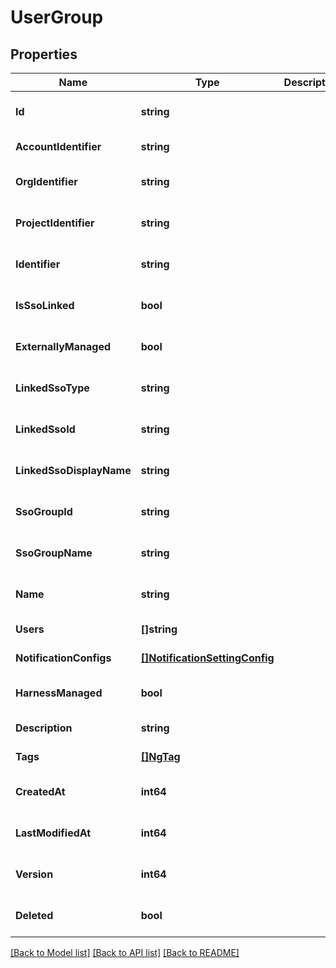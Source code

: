 # UserGroup

## Properties
Name | Type | Description | Notes
------------ | ------------- | ------------- | -------------
**Id** | **string** |  | [optional] [default to null]
**AccountIdentifier** | **string** |  | [default to null]
**OrgIdentifier** | **string** |  | [optional] [default to null]
**ProjectIdentifier** | **string** |  | [optional] [default to null]
**Identifier** | **string** |  | [optional] [default to null]
**IsSsoLinked** | **bool** |  | [optional] [default to null]
**ExternallyManaged** | **bool** |  | [optional] [default to null]
**LinkedSsoType** | **string** |  | [optional] [default to null]
**LinkedSsoId** | **string** |  | [optional] [default to null]
**LinkedSsoDisplayName** | **string** |  | [optional] [default to null]
**SsoGroupId** | **string** |  | [optional] [default to null]
**SsoGroupName** | **string** |  | [optional] [default to null]
**Name** | **string** |  | [optional] [default to null]
**Users** | **[]string** |  | [default to null]
**NotificationConfigs** | [**[]NotificationSettingConfig**](NotificationSettingConfig.md) |  | [default to null]
**HarnessManaged** | **bool** |  | [optional] [default to null]
**Description** | **string** |  | [default to null]
**Tags** | [**[]NgTag**](NGTag.md) |  | [default to null]
**CreatedAt** | **int64** |  | [optional] [default to null]
**LastModifiedAt** | **int64** |  | [optional] [default to null]
**Version** | **int64** |  | [optional] [default to null]
**Deleted** | **bool** |  | [optional] [default to null]

[[Back to Model list]](../README.md#documentation-for-models) [[Back to API list]](../README.md#documentation-for-api-endpoints) [[Back to README]](../README.md)

